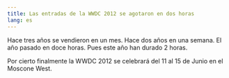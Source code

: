 ```yaml
---
title: Las entradas de la WWDC 2012 se agotaron en dos horas
lang: es
---
```


Hace tres años se vendieron en un mes. Hace dos años en una semana. El año pasado en doce horas. Pues este año han durado 2 horas.

Por cierto finalmente la WWDC 2012 se celebrará del 11 al 15 de Junio en el Moscone West.
